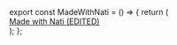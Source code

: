 <nati-write path="src/components/made-with-nati.tsx" description="write-description">
export const MadeWithNati = () => {
  return (
    <div className="p-4 text-center">
      <a
        href="https://nati.dev/"
        target="_blank"
        rel="noopener noreferrer"
        className="text-sm text-gray-500 hover:text-gray-700 dark:text-gray-400 dark:hover:text-gray-200"
      >
        Made with Nati (EDITED)
      </a>
    </div>
  );
};
<dyad-write>

